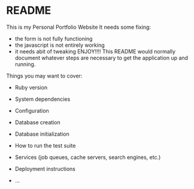 # README
This is my Personal Portfolio Website
It needs some fixing:
* the form is not fully functioning
* the javascript is not entirely working
* it needs abit of tweaking
ENJOY!!!!
This README would normally document whatever steps are necessary to get the
application up and running.

Things you may want to cover:

* Ruby version

* System dependencies

* Configuration

* Database creation

* Database initialization

* How to run the test suite

* Services (job queues, cache servers, search engines, etc.)

* Deployment instructions

* ...
